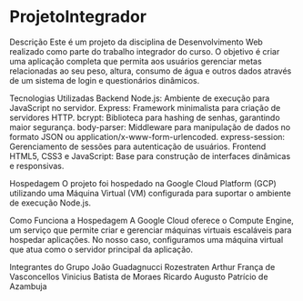 # ProjetoIntegrador
Descrição
Este é um projeto da disciplina de Desenvolvimento Web realizado como parte do trabalho integrador do curso. O objetivo é criar uma aplicação completa que permita aos usuários gerenciar metas relacionadas ao seu peso, altura, consumo de água e outros dados através de um sistema de login e questionários dinâmicos.

Tecnologias Utilizadas
Backend
Node.js: Ambiente de execução para JavaScript no servidor.
Express: Framework minimalista para criação de servidores HTTP.
bcrypt: Biblioteca para hashing de senhas, garantindo maior segurança.
body-parser: Middleware para manipulação de dados no formato JSON ou application/x-www-form-urlencoded.
express-session: Gerenciamento de sessões para autenticação de usuários.
Frontend
HTML5, CSS3 e JavaScript: Base para construção de interfaces dinâmicas e responsivas.

Hospedagem
O projeto foi hospedado na Google Cloud Platform (GCP) utilizando uma Máquina Virtual (VM) configurada para suportar o ambiente de execução Node.js.

Como Funciona a Hospedagem
A Google Cloud oferece o Compute Engine, um serviço que permite criar e gerenciar máquinas virtuais escaláveis para hospedar aplicações. No nosso caso, configuramos uma máquina virtual que atua como o servidor principal da aplicação.

Integrantes do Grupo
João Guadagnucci Rozestraten
Arthur França de Vasconcellos
Vinicius Batista de Moraes
Ricardo Augusto Patrício de Azambuja